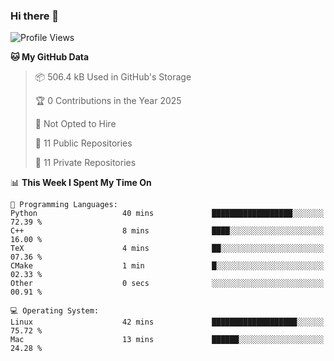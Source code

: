 ### Hi there 👋

<!--
**huayuan4396/huayuan4396** is a ✨ _special_ ✨ repository because its `README.md` (this file) appears on your GitHub profile.

Here are some ideas to get you started:

- 🔭 I’m currently working on ...
- 🌱 I’m currently learning ...
- 👯 I’m looking to collaborate on ...
- 🤔 I’m looking for help with ...
- 💬 Ask me about ...
- 📫 How to reach me: ...
- 😄 Pronouns: ...
- ⚡ Fun fact: ...
-->

<!--START_SECTION:waka-->
![Profile Views](http://img.shields.io/badge/Profile%20Views-6-blue)

**🐱 My GitHub Data** 

> 📦 506.4 kB Used in GitHub's Storage 
 > 
> 🏆 0 Contributions in the Year 2025
 > 
> 🚫 Not Opted to Hire
 > 
> 📜 11 Public Repositories 
 > 
> 🔑 11 Private Repositories 
 > 
📊 **This Week I Spent My Time On** 

```text
💬 Programming Languages: 
Python                   40 mins             ██████████████████░░░░░░░   72.39 % 
C++                      8 mins              ████░░░░░░░░░░░░░░░░░░░░░   16.00 % 
TeX                      4 mins              ██░░░░░░░░░░░░░░░░░░░░░░░   07.36 % 
CMake                    1 min               █░░░░░░░░░░░░░░░░░░░░░░░░   02.33 % 
Other                    0 secs              ░░░░░░░░░░░░░░░░░░░░░░░░░   00.91 % 

💻 Operating System: 
Linux                    42 mins             ███████████████████░░░░░░   75.72 % 
Mac                      13 mins             ██████░░░░░░░░░░░░░░░░░░░   24.28 % 
```


<!--END_SECTION:waka-->
